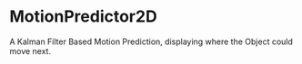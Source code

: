 # MotionPredictor2D
A Kalman Filter Based Motion Prediction, displaying where the Object could move next.

